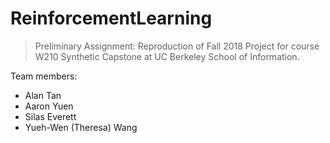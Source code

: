 # ReinforcementLearning

> Preliminary Assignment: Reproduction of Fall 2018 Project for course W210 Synthetic Capstone at UC Berkeley School of Information.

Team members:
- Alan Tan
- Aaron Yuen
- Silas Everett
- Yueh-Wen (Theresa) Wang
